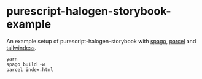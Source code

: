 # purescript-halogen-storybook-example

An example setup of purescript-halogen-storybook with [spago](https://github.com/spacchetti/spago), [parcel](https://github.com/parcel-bundler/parcel) and [tailwindcss](https://next.tailwindcss.com/).

```
yarn
spago build -w
parcel index.html
```
